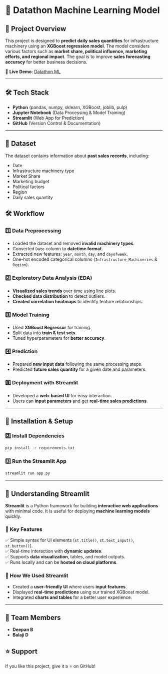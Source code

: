 # 🚀 Datathon Machine Learning Model

## 📌 Project Overview
This project is designed to **predict daily sales quantities** for infrastructure machinery using an **XGBoost regression model**. The model considers various factors such as **market share, political influence, marketing efforts, and regional impact**. The goal is to improve **sales forecasting accuracy** for better business decisions.

🔗 **Live Demo**: [Datathon ML](https://datathonml.streamlit.app/)

---

## 🛠 Tech Stack
- **Python** (pandas, numpy, sklearn, XGBoost, joblib, pulp)
- **Jupyter Notebook** (Data Processing & Model Training)
- **Streamlit** (Web App for Prediction)
- **GitHub** (Version Control & Documentation)

---

## 📂 Dataset
The dataset contains information about **past sales records**, including:
- Date
- Infrastructure machinery type
- Market Share
- Marketing budget
- Political factors
- Region
- Daily sales quantity

## 🛠️ Workflow
### **1️⃣ Data Preprocessing**
- Loaded the dataset and removed **invalid machinery types**.
- Converted `Date` column to **datetime format**.
- Extracted new features: `year`, `month`, `day`, and `dayofweek`.
- One-hot encoded categorical columns (`Infrastructure_Machineries` & `Region`).

### **2️⃣ Exploratory Data Analysis (EDA)**
- **Visualized sales trends** over time using line plots.
- **Checked data distribution** to detect outliers.
- **Created correlation heatmaps** to identify feature relationships.

### **3️⃣ Model Training**
- Used **XGBoost Regressor** for training.
- Split data into **train & test sets**.
- Tuned hyperparameters for **better accuracy**.

### **4️⃣ Prediction**
- Prepared **new input data** following the same processing steps.
- Predicted **future sales quantity** for a given date and parameters.

### **5️⃣ Deployment with Streamlit**
- Developed a **web-based UI** for easy interaction.
- Users can **input parameters** and get **real-time sales predictions**.

---

## 📌 Installation & Setup

### **2️⃣ Install Dependencies**
```sh
pip install -r requirements.txt
```

### **3️⃣ Run the Streamlit App**
```sh
streamlit run app.py
```

---

## 🚀 Understanding Streamlit
**Streamlit** is a Python framework for building **interactive web applications** with minimal code. It is useful for deploying **machine learning models** quickly.

### **🔹 Key Features**
✅ Simple syntax for UI elements (`st.title()`, `st.text_input()`, `st.button()`).  
✅ Real-time interaction with **dynamic updates**.  
✅ Supports **data visualization**, tables, and model outputs.  
✅ Runs locally and can be **hosted on cloud platforms**.  

### **🔹 How We Used Streamlit**
- Created a **user-friendly UI** where users **input features**.
- Displayed **real-time predictions** using our trained XGBoost model.
- Integrated **charts and tables** for a better user experience.

---

## 📌 Team Members
- **Deepan B** 
- **Balaji D** 



## ⭐ Support
If you like this project, give it a ⭐ on GitHub!
